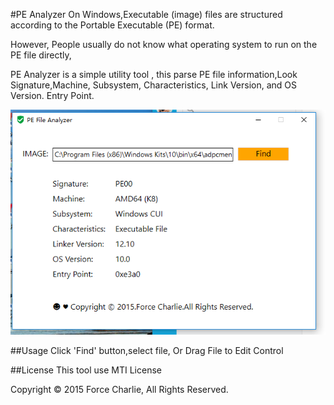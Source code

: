 #PE Analyzer
On Windows,Executable (image) files are structured according to the Portable Executable (PE) format.  

However, People usually do not know what operating system to run on the PE file directly, 

PE Analyzer is a simple utility tool ,  this parse PE file information,Look Signature,Machine, Subsystem, Characteristics, 
Link Version, and OS Version. Entry Point.

![PE Analyzer](./images/view.png)


##Usage
Click 'Find' button,select file, Or Drag File to Edit Control


##License
This tool use MTI License

Copyright &copy; 2015 Force Charlie, All Rights Reserved.    